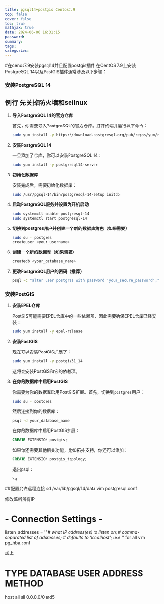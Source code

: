 ```yaml
---
title: pgsql14+postgis Centos7.9
top: false
cover: false
toc: true
mathjax: true
date: 2024-06-06 16:31:15
password:
summary:
tags:
categories:
---
```

#在cenos7.9安装pgsql14并且配置postgis插件
在CentOS 7.9上安装PostgreSQL 14以及PostGIS插件通常涉及以下步骤：

### 安装PostgreSQL 14


## 例行 先关掉防火墙和selinux

1. **导入PostgreSQL 14的官方仓库**

   首先，你需要导入PostgreSQL的官方仓库。打开终端并运行以下命令：

   ```sh
   sudo yum install -y https://download.postgresql.org/pub/repos/yum/reporpms/EL-7-x86_64/pgdg-redhat-repo-latest.noarch.rpm
   ```

2. **安装PostgreSQL 14**

   一旦添加了仓库，你可以安装PostgreSQL 14：

   ```sh
   sudo yum install -y postgresql14-server
   ```

3. **初始化数据库**

   安装完成后，需要初始化数据库：

   ```sh
   sudo /usr/pgsql-14/bin/postgresql-14-setup initdb
   ```

4. **启动PostgreSQL服务并设置为开机启动**

   ```sh
   sudo systemctl enable postgresql-14
   sudo systemctl start postgresql-14
   ```

5. **切换到postgres用户并创建一个新的数据库角色（如果需要）**

   ```sh
   sudo su - postgres
   createuser <your_username>
   ```

6. **创建一个新的数据库（如果需要）**

   ```sh
   createdb <your_database_name>
   ```

7. **更改PostgreSQL用户的密码（推荐）**

   ```sh
   psql -c "alter user postgres with password 'your_secure_password';"
   ```

### 安装PostGIS

1. **安装EPEL仓库**

   PostGIS可能需要EPEL仓库中的一些依赖项，因此需要确保EPEL仓库已经安装：

   ```sh
   sudo yum install -y epel-release
   ```

2. **安装PostGIS**

   现在可以安装PostGIS扩展了：

   ```sh
   sudo yum install -y postgis31_14
   ```

   这将会安装PostGIS和它的依赖项。

3. **在你的数据库中启用PostGIS**

   你需要为你的数据库启用PostGIS扩展。首先，切换到`postgres`用户：

   ```sh
   sudo su - postgres
   ```

   然后连接到你的数据库：

   ```sh
   psql -d your_database_name
   ```

   在你的数据库中启用PostGIS扩展：

   ```sql
   CREATE EXTENSION postgis;
   ```

   如果你还需要其他相关功能，比如拓扑支持，你还可以添加：

   ```sql
   CREATE EXTENSION postgis_topology;
   ```

   退出psql：

   ```sh
   \q
   ```
##配置允许远程连接
cd /var/lib/pgsql/14/data
vim postgresql.conf

修改监听所有IP
# - Connection Settings -

listen_addresses = '*'          # what IP address(es) to listen on;
                                        # comma-separated list of addresses;
                                        # defaults to 'localhost'; use '*' for all
vim pg_hba.conf

加上
# TYPE  DATABASE        USER            ADDRESS                 METHOD

host    all             all             0.0.0.0/0               md5
